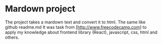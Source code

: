 # Mardown project
The project takes a mardown text and convert it to html.
The same like github readme.md
It was task from [http://www.freecodecamp.com]  to apply my knowledge about frontend library (React), javascript, css, html and others.
